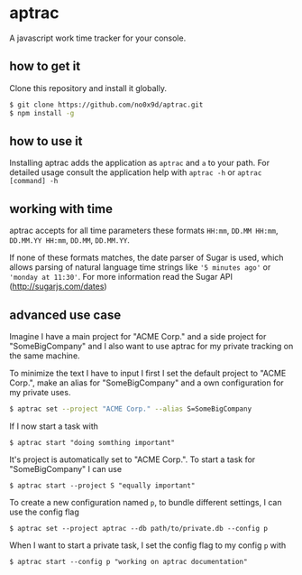 # aptrac

A javascript work time tracker for your console.

## how to get it

Clone this repository and install it globally.

```sh
$ git clone https://github.com/no0x9d/aptrac.git
$ npm install -g
```

## how to use it

Installing aptrac adds the application as `aptrac` and `a` to your path.
For detailed usage consult the application help with `aptrac -h` or `aptrac [command] -h`

## working with time

aptrac accepts for all time parameters these formats `HH:mm`, `DD.MM HH:mm`, `DD.MM.YY HH:mm`, `DD.MM`, `DD.MM.YY`.

If none of these formats matches, the date parser of Sugar is used, which allows parsing of natural language time strings like `'5 minutes ago'` or `'monday at 11:30'`.
For more information read the Sugar API (http://sugarjs.com/dates)

## advanced use case

Imagine I have a main project for "ACME Corp." and a side project for "SomeBigCompany" and I also want to use aptrac for my private tracking on the same machine.

To minimize the text I have to input I first I set the default project to "ACME Corp.", make an alias for "SomeBigCompany" and a own configuration for my private uses.
```sh
$ aptrac set --project "ACME Corp." --alias S=SomeBigCompany
```

If I now start a task with 

```sg
$ aptrac start "doing somthing important"
``` 

It's project is automatically set to "ACME Corp.". To start a task for "SomeBigCompany" I can use 

```
$ aptrac start --project S "equally important"
```

To create a new configuration named `p`, to bundle different settings, I can use the config flag

```
$ aptrac set --project aptrac --db path/to/private.db --config p
```

When I want to start a private task, I set the config flag to my config `p` with

```
$ aptrac start --config p "working on aptrac documentation"
```